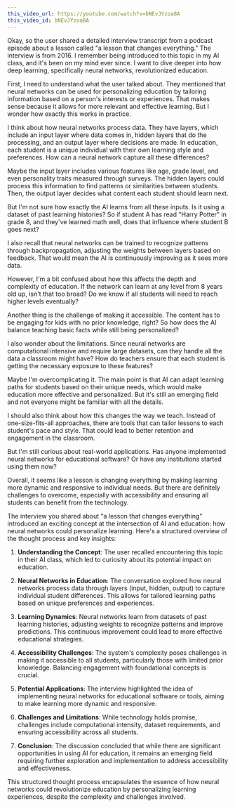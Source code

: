 ```yaml
---
this_video_url: https://youtube.com/watch?v=bNEvJYzoa8A
this_video_id: bNEvJYzoa8A
---
```

<think>
Okay, so the user shared a detailed interview transcript from a podcast episode about a lesson called "a lesson that changes everything." The interview is from 2016. I remember being introduced to this topic in my AI class, and it's been on my mind ever since. I want to dive deeper into how deep learning, specifically neural networks, revolutionized education.

First, I need to understand what the user talked about. They mentioned that neural networks can be used for personalizing education by tailoring information based on a person's interests or experiences. That makes sense because it allows for more relevant and effective learning. But I wonder how exactly this works in practice.

I think about how neural networks process data. They have layers, which include an input layer where data comes in, hidden layers that do the processing, and an output layer where decisions are made. In education, each student is a unique individual with their own learning style and preferences. How can a neural network capture all these differences?

Maybe the input layer includes various features like age, grade level, and even personality traits measured through surveys. The hidden layers could process this information to find patterns or similarities between students. Then, the output layer decides what content each student should learn next.

But I'm not sure how exactly the AI learns from all these inputs. Is it using a dataset of past learning histories? So if student A has read "Harry Potter" in grade 8, and they've learned math well, does that influence where student B goes next?

I also recall that neural networks can be trained to recognize patterns through backpropagation, adjusting the weights between layers based on feedback. That would mean the AI is continuously improving as it sees more data.

However, I'm a bit confused about how this affects the depth and complexity of education. If the network can learn at any level from 8 years old up, isn't that too broad? Do we know if all students will need to reach higher levels eventually?

Another thing is the challenge of making it accessible. The content has to be engaging for kids with no prior knowledge, right? So how does the AI balance teaching basic facts while still being personalized?

I also wonder about the limitations. Since neural networks are computational intensive and require large datasets, can they handle all the data a classroom might have? How do teachers ensure that each student is getting the necessary exposure to these features?

Maybe I'm overcomplicating it. The main point is that AI can adapt learning paths for students based on their unique needs, which would make education more effective and personalized. But it's still an emerging field and not everyone might be familiar with all the details.

I should also think about how this changes the way we teach. Instead of one-size-fits-all approaches, there are tools that can tailor lessons to each student's pace and style. That could lead to better retention and engagement in the classroom.

But I'm still curious about real-world applications. Has anyone implemented neural networks for educational software? Or have any institutions started using them now?

Overall, it seems like a lesson is changing everything by making learning more dynamic and responsive to individual needs. But there are definitely challenges to overcome, especially with accessibility and ensuring all students can benefit from the technology.
</think>

The interview you shared about "a lesson that changes everything" introduced an exciting concept at the intersection of AI and education: how neural networks could personalize learning. Here's a structured overview of the thought process and key insights:

1. **Understanding the Concept**: The user recalled encountering this topic in their AI class, which led to curiosity about its potential impact on education.

2. **Neural Networks in Education**: The conversation explored how neural networks process data through layers (input, hidden, output) to capture individual student differences. This allows for tailored learning paths based on unique preferences and experiences.

3. **Learning Dynamics**: Neural networks learn from datasets of past learning histories, adjusting weights to recognize patterns and improve predictions. This continuous improvement could lead to more effective educational strategies.

4. **Accessibility Challenges**: The system's complexity poses challenges in making it accessible to all students, particularly those with limited prior knowledge. Balancing engagement with foundational concepts is crucial.

5. **Potential Applications**: The interview highlighted the idea of implementing neural networks for educational software or tools, aiming to make learning more dynamic and responsive.

6. **Challenges and Limitations**: While technology holds promise, challenges include computational intensity, dataset requirements, and ensuring accessibility across all students.

7. **Conclusion**: The discussion concluded that while there are significant opportunities in using AI for education, it remains an emerging field requiring further exploration and implementation to address accessibility and effectiveness.

This structured thought process encapsulates the essence of how neural networks could revolutionize education by personalizing learning experiences, despite the complexity and challenges involved.
